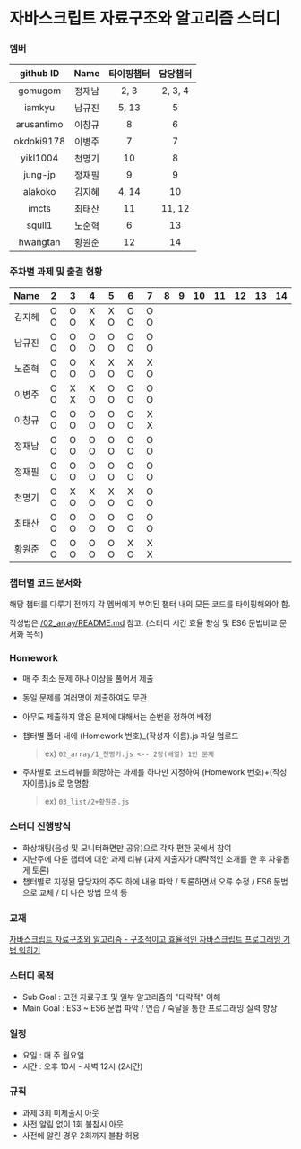 # 자바스크립트 자료구조와 알고리즘 스터디


### 멤버
github ID  |  Name  | 타이핑챕터 | 담당챕터
 :---:     | :---:  | :---:      | :---:
gomugom    | 정재남 | 2, 3       | 2, 3, 4
iamkyu     | 남규진 | 5, 13      | 5
arusantimo | 이창규 | 8          | 6
okdoki9178 | 이병주 | 7          | 7
yikl1004   | 천명기 | 10         | 8
jung-jp    | 정재필 | 9          | 9
alakoko    | 김지혜 | 4, 14      | 10
imcts      | 최태산 | 11         | 11, 12
squll1     | 노준혁 | 6          | 13
hwangtan   | 황원준 | 12         | 14


### 주차별 과제 및 출결 현황

Name   | 2   | 3   | 4   | 5   | 6   | 7   | 8   | 9   | 10  | 11  | 12  | 13  | 14
:---:  |:---:|:---:|:---:|:---:|:---:|:---:|:---:|:---:|:---:|:---:|:---:|:---:|:---:
김지혜 | O O | O O | X X | X O | O O | O O |  |  |  |  |  |  | 
남규진 | O O | O O | O O | O O | O O | O O |  |  |  |  |  |  | 
노준혁 | O O | O O | X O | X O | X O | X O |  |  |  |  |  |  | 
이병주 | O O | X X | X O | O O | O O | O O |  |  |  |  |  |  | 
이창규 | O O | O O | O O | O O | O O | X X |  |  |  |  |  |  | 
정재남 | O O | O O | O O | O O | O O | O O |  |  |  |  |  |  | 
정재필 | O O | O O | O O | O O | O O | O O |  |  |  |  |  |  | 
천명기 | O O | X O | X O | X O | X O | O O |  |  |  |  |  |  | 
최태산 | O O | O O | O O | O O | O O | O O |  |  |  |  |  |  | 
황원준 | O O | O O | O O | O O | X O | X X |  |  |  |  |  |  | 



### 챕터별 코드 문서화
해당 챕터를 다루기 전까지 각 멤버에게 부여된 챕터 내의 모든 코드를 타이핑해와야 함.

작성법은 [/02_array/README.md](02_array/README.md) 참고.
(스터디 시간 효율 향상 및 ES6 문법비교 문서화 목적)


### Homework
- 매 주 최소 문제 하나 이상을 풀어서 제출
- 동일 문제를 여러명이 제출하여도 무관
- 아무도 제출하지 않은 문제에 대해서는 순번을 정하여 배정
- 챕터별 폴더 내에 (Homework 번호)_(작성자 이름).js 파일 업로드

  > ex) `02_array/1_천명기.js <-- 2장(배열) 1번 문제`

- 주차별로 코드리뷰를 희망하는 과제를 하나만 지정하여 (Homework 번호)+(작성자이름).js 로 명명함.

  > ex) `03_list/2+황원준.js`


### 스터디 진행방식
- 화상채팅(음성 및 모니터화면만 공유)으로 각자 편한 곳에서 참여
- 지난주에 다룬 챕터에 대한 과제 리뷰 (과제 제출자가 대략적인 소개를 한 후 자유롭게 토론)
- 챕터별로 지정된 담당자의 주도 하에 내용 파악 / 토론하면서 오류 수정 / ES6 문법으로 교체 / 더 나은 방법 모색 등


### 교재
[자바스크립트 자료구조와 알고리즘 - 구조적이고 효율적인 자바스크립트 프로그래밍 기법 익히기](http://book.naver.com/bookdb/book_detail.nhn?bid=8095174)


### 스터디 목적
- Sub Goal  : 고전 자료구조 및 일부 알고리즘의 "대략적" 이해
- Main Goal : ES3 ~ ES6 문법 파악 / 연습 / 숙달을 통한 프로그래밍 실력 향상


### 일정
- 요일 : 매 주 월요일
- 시간 : 오후 10시 - 새벽 12시 (2시간)


### 규칙
- 과제 3회 미제출시 아웃
- 사전 알림 없이 1회 불참시 아웃
- 사전에 알린 경우 2회까지 불참 허용
